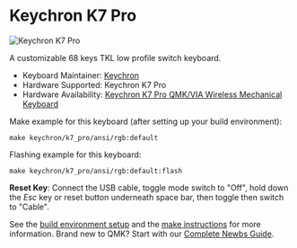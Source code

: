 # Keychron K7 Pro

![Keychron K7 Pro](https://cdn.shopify.com/s/files/1/0059/0630/1017/t/5/assets/keychron-k7-pro-camerashot-photo-1-1676860139452.jpg?v=1676860142)

A customizable 68 keys TKL low profile switch keyboard.

* Keyboard Maintainer: [Keychron](https://github.com/keychron)
* Hardware Supported: Keychron K7 Pro
* Hardware Availability: [Keychron K7 Pro QMK/VIA Wireless Mechanical Keyboard](https://www.keychron.com/products/keychron-k7-pro-qmk-via-wireless-custom-mechanical-keyboard)

Make example for this keyboard (after setting up your build environment):

    make keychron/k7_pro/ansi/rgb:default

Flashing example for this keyboard:

    make keychron/k7_pro/ansi/rgb:default:flash

**Reset Key**: Connect the USB cable, toggle mode switch to "Off", hold down the *Esc* key or reset button underneath space bar, then toggle then switch to "Cable".

See the [build environment setup](https://docs.qmk.fm/#/getting_started_build_tools) and the [make instructions](https://docs.qmk.fm/#/getting_started_make_guide) for more information. Brand new to QMK? Start with our [Complete Newbs Guide](https://docs.qmk.fm/#/newbs).
